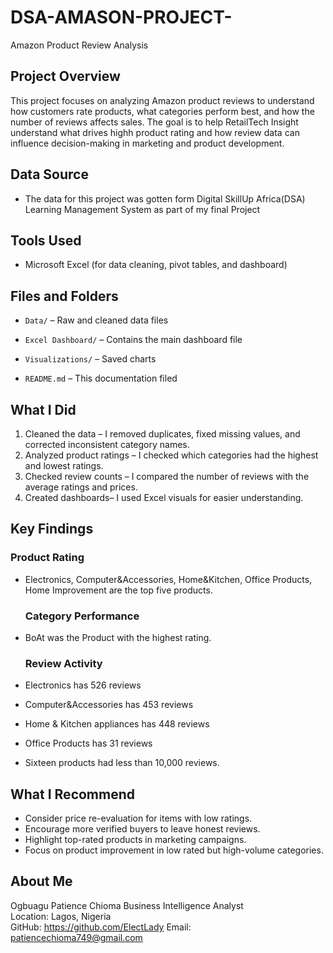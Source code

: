 # DSA-AMASON-PROJECT-
Amazon Product Review Analysis

## Project Overview
This project focuses on analyzing Amazon product reviews to understand how customers rate products, what categories perform best, and how the number of reviews affects sales. The goal is to help RetailTech Insight understand what drives highh product rating and how review data can influence decision-making in marketing and product development.

## Data Source
- The data for this project was gotten form Digital SkillUp Africa(DSA) Learning Management System as part of my final Project

## Tools Used

- Microsoft Excel (for data cleaning, pivot tables, and dashboard)

## Files and Folders

- `Data/` – Raw and cleaned data files
- `Excel Dashboard/` – Contains the main dashboard file
  
- `Visualizations/` – Saved charts
- `README.md` – This documentation filed

## What I Did

1. Cleaned the data – I removed duplicates, fixed missing values, and corrected inconsistent category names.
2. Analyzed product ratings – I checked which categories had the highest and lowest ratings.
3. Checked review counts – I compared the number of reviews with the average ratings and prices.
4. Created dashboards– I used Excel visuals for easier understanding.




## Key Findings
### Product Rating
- Electronics, Computer&Accessories, Home&Kitchen, Office Products, Home Improvement are the top five products.

  ### Category Performance
- BoAt was the Product with the highest rating.

  ### Review Activity
- Electronics has 526 reviews
- Computer&Accessories has 453 reviews
- Home & Kitchen appliances has 448 reviews
- Office Products has 31 reviews
- Sixteen products had less than 10,000 reviews.


## What I Recommend
- Consider price re-evaluation for items with low ratings.
- Encourage more verified buyers to leave honest reviews.
- Highlight top-rated products in marketing campaigns.
- Focus on product improvement in low rated but high-volume categories.


## About Me

Ogbuagu Patience Chioma
Business Intelligence Analyst  
Location: Lagos, Nigeria  
GitHub: https://github.com/ElectLady
Email: patiencechioma749@gmail.com


